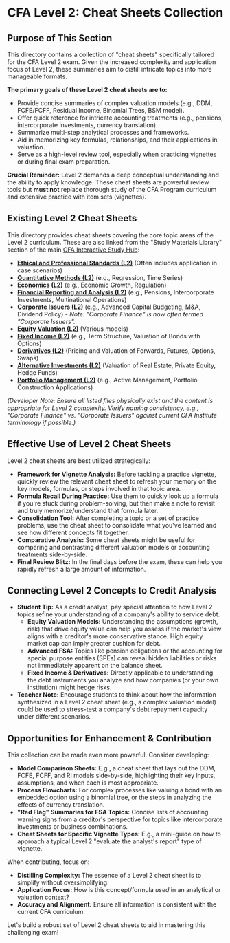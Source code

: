 # CFA Level 2: Cheat Sheets Collection

## Purpose of This Section

This directory contains a collection of "cheat sheets" specifically tailored for the CFA Level 2 exam. Given the increased complexity and application focus of Level 2, these summaries aim to distill intricate topics into more manageable formats.

**The primary goals of these Level 2 cheat sheets are to:**

*   Provide concise summaries of complex valuation models (e.g., DDM, FCFE/FCFF, Residual Income, Binomial Trees, BSM model).
*   Offer quick reference for intricate accounting treatments (e.g., pensions, intercorporate investments, currency translation).
*   Summarize multi-step analytical processes and frameworks.
*   Aid in memorizing key formulas, relationships, and their applications in valuation.
*   Serve as a high-level review tool, especially when practicing vignettes or during final exam preparation.

**Crucial Reminder:** Level 2 demands a deep conceptual understanding and the ability to apply knowledge. These cheat sheets are powerful review tools but **must not** replace thorough study of the CFA Program curriculum and extensive practice with item sets (vignettes).

## Existing Level 2 Cheat Sheets

This directory provides cheat sheets covering the core topic areas of the Level 2 curriculum. These are also linked from the "Study Materials Library" section of the main [CFA Interactive Study Hub](../../index.html):

*   **[Ethical and Professional Standards (L2)](./L2_CS_Ethical_and_Professional_Standards.md)** (Often includes application in case scenarios)
*   **[Quantitative Methods (L2)](./L2_CS_Quantitative_Methods.md)** (e.g., Regression, Time Series)
*   **[Economics (L2)](./L2_CS_Economics.md)** (e.g., Economic Growth, Regulation)
*   **[Financial Reporting and Analysis (L2)](./L2_CS_Financial_Reporting_and_Analysis.md)** (e.g., Pensions, Intercorporate Investments, Multinational Operations)
*   **[Corporate Issuers (L2)](./L2_CS_Corporate_Finance.md)** (e.g., Advanced Capital Budgeting, M&A, Dividend Policy) - *Note: "Corporate Finance" is now often termed "Corporate Issuers".*
*   **[Equity Valuation (L2)](./L2_CS_Equity_Valuation.md)** (Various models)
*   **[Fixed Income (L2)](./L2_CS_Fixed_Income.md)** (e.g., Term Structure, Valuation of Bonds with Options)
*   **[Derivatives (L2)](./L2_CS_Derivatives.md)** (Pricing and Valuation of Forwards, Futures, Options, Swaps)
*   **[Alternative Investments (L2)](./L2_CS_Alternative_Investments.md)** (Valuation of Real Estate, Private Equity, Hedge Funds)
*   **[Portfolio Management (L2)](./L2_CS_Portfolio_Management.md)** (e.g., Active Management, Portfolio Construction Applications)

*(Developer Note: Ensure all listed files physically exist and the content is appropriate for Level 2 complexity. Verify naming consistency, e.g., "Corporate Finance" vs. "Corporate Issuers" against current CFA Institute terminology if possible.)*

## Effective Use of Level 2 Cheat Sheets

Level 2 cheat sheets are best utilized strategically:

*   **Framework for Vignette Analysis:** Before tackling a practice vignette, quickly review the relevant cheat sheet to refresh your memory on the key models, formulas, or steps involved in that topic area.
*   **Formula Recall During Practice:** Use them to quickly look up a formula if you're stuck during problem-solving, but then make a note to revisit and truly memorize/understand that formula later.
*   **Consolidation Tool:** After completing a topic or a set of practice problems, use the cheat sheet to consolidate what you've learned and see how different concepts fit together.
*   **Comparative Analysis:** Some cheat sheets might be useful for comparing and contrasting different valuation models or accounting treatments side-by-side.
*   **Final Review Blitz:** In the final days before the exam, these can help you rapidly refresh a large amount of information.

## Connecting Level 2 Concepts to Credit Analysis

*   **Student Tip:** As a credit analyst, pay special attention to how Level 2 topics refine your understanding of a company's ability to service debt.
    *   **Equity Valuation Models:** Understanding the assumptions (growth, risk) that drive equity value can help you assess if the market's view aligns with a creditor's more conservative stance. High equity market cap can imply greater cushion for debt.
    *   **Advanced FSA:** Topics like pension obligations or the accounting for special purpose entities (SPEs) can reveal hidden liabilities or risks not immediately apparent on the balance sheet.
    *   **Fixed Income & Derivatives:** Directly applicable to understanding the debt instruments you analyze and how companies (or your own institution) might hedge risks.
*   **Teacher Note:** Encourage students to think about how the information synthesized in a Level 2 cheat sheet (e.g., a complex valuation model) could be used to stress-test a company's debt repayment capacity under different scenarios.

## Opportunities for Enhancement & Contribution

This collection can be made even more powerful. Consider developing:

*   **Model Comparison Sheets:** E.g., a cheat sheet that lays out the DDM, FCFE, FCFF, and RI models side-by-side, highlighting their key inputs, assumptions, and when each is most appropriate.
*   **Process Flowcharts:** For complex processes like valuing a bond with an embedded option using a binomial tree, or the steps in analyzing the effects of currency translation.
*   **"Red Flag" Summaries for FSA Topics:** Concise lists of accounting warning signs from a creditor's perspective for topics like intercorporate investments or business combinations.
*   **Cheat Sheets for Specific Vignette Types:** E.g., a mini-guide on how to approach a typical Level 2 "evaluate the analyst's report" type of vignette.

When contributing, focus on:
*   **Distilling Complexity:** The essence of a Level 2 cheat sheet is to simplify without oversimplifying.
*   **Application Focus:** How is this concept/formula *used* in an analytical or valuation context?
*   **Accuracy and Alignment:** Ensure all information is consistent with the current CFA curriculum.

Let's build a robust set of Level 2 cheat sheets to aid in mastering this challenging exam!
